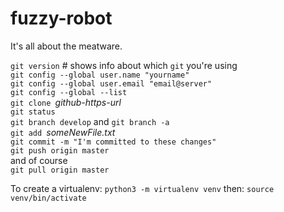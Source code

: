 # fuzzy-robot
It's all about the meatware.

`git version` # shows info about which `git` you're using  
`git config --global user.name "yourname"`  
`git config --global user.email "email@server"`  
`git config --global --list`  
`git clone `_github-https-url_  
`git status`  
`git branch develop` and `git branch -a`  
`git add `_someNewFile.txt_  
`git commit -m "I'm committed to these changes"`  
`git push origin master`  
and of course  
`git pull origin master`  

To create a virtualenv: 
`python3 -m virtualenv venv`
then: 
`source venv/bin/activate`
